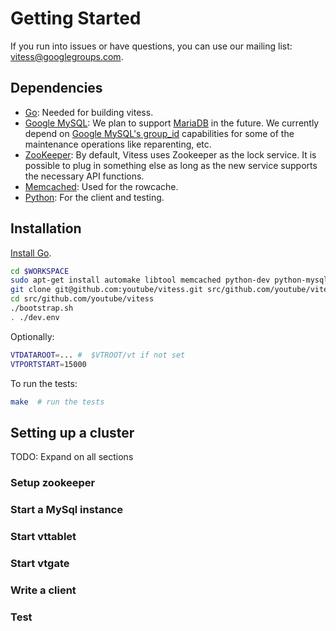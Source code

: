 # Getting Started
If you run into issues or have questions, you can use our mailing list: vitess@googlegroups.com.

## Dependencies

* [Go](http://golang.org): Needed for building vitess.
* [Google MySQL](https://code.google.com/r/sougou-vitess-mysql/):
  We plan to support [MariaDB](https://mariadb.org/) in the future.
  We currently depend on
  [Google MySQL's group_id](https://code.google.com/p/google-mysql-tools/wiki/GlobalTransactionIds)
  capabilities for some of the maintenance operations like
  reparenting, etc.
* [ZooKeeper](http://zookeeper.apache.org/): By default, Vitess
  uses Zookeeper as the lock service. It is possible to plug in
  something else as long as the new service supports the
  necessary API functions.
* [Memcached](http://memcached.org): Used for the rowcache.
* [Python](http://python.org): For the client and testing.

## Installation

[Install Go](http://golang.org/doc/install).

``` sh
cd $WORKSPACE
sudo apt-get install automake libtool memcached python-dev python-mysqldb libssl-dev g++ mercurial git
git clone git@github.com:youtube/vitess.git src/github.com/youtube/vitess
cd src/github.com/youtube/vitess
./bootstrap.sh
. ./dev.env
```

Optionally:

``` sh
VTDATAROOT=... #  $VTROOT/vt if not set
VTPORTSTART=15000
```

To run the tests:

``` sh
make  # run the tests
```

## Setting up a cluster
TODO: Expand on all sections
### Setup zookeeper
### Start a MySql instance
### Start vttablet
### Start vtgate
### Write a client
### Test
